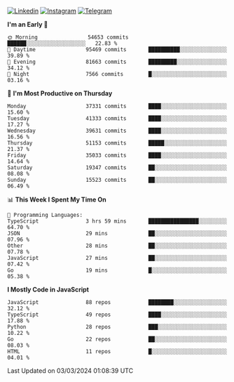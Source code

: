 [![Linkedin](https://img.shields.io/badge/-Archie-blue?style=flat-square&labelColor=gray&logo=Linkedin&logoColor=white&link=https://www.linkedin.com/in/archisdi)](https://www.linkedin.com/in/archisdi)
[![Instagram](https://img.shields.io/badge/-@archisdi-orange?style=flat-square&labelColor=gray&logo=Instagram&logoColor=white&link=https://www.instagram.com/archisdi)](https://www.instagram.com/archisdi)
[![Telegram](https://img.shields.io/badge/-aai-informational?style=flat-square&labelColor=gray&logo=telegram&logoColor=white&link=https://t.me/archisdi)](https://t.me/archisdi)

<!--START_SECTION:waka-->
**I'm an Early 🐤** 

```text
🌞 Morning                54653 commits       ██████░░░░░░░░░░░░░░░░░░░   22.83 % 
🌆 Daytime                95469 commits       ██████████░░░░░░░░░░░░░░░   39.89 % 
🌃 Evening                81663 commits       █████████░░░░░░░░░░░░░░░░   34.12 % 
🌙 Night                  7566 commits        █░░░░░░░░░░░░░░░░░░░░░░░░   03.16 % 
```
📅 **I'm Most Productive on Thursday** 

```text
Monday                   37331 commits       ████░░░░░░░░░░░░░░░░░░░░░   15.60 % 
Tuesday                  41333 commits       ████░░░░░░░░░░░░░░░░░░░░░   17.27 % 
Wednesday                39631 commits       ████░░░░░░░░░░░░░░░░░░░░░   16.56 % 
Thursday                 51153 commits       █████░░░░░░░░░░░░░░░░░░░░   21.37 % 
Friday                   35033 commits       ████░░░░░░░░░░░░░░░░░░░░░   14.64 % 
Saturday                 19347 commits       ██░░░░░░░░░░░░░░░░░░░░░░░   08.08 % 
Sunday                   15523 commits       ██░░░░░░░░░░░░░░░░░░░░░░░   06.49 % 
```


📊 **This Week I Spent My Time On** 

```text
💬 Programming Languages: 
TypeScript               3 hrs 59 mins       ████████████████░░░░░░░░░   64.70 % 
JSON                     29 mins             ██░░░░░░░░░░░░░░░░░░░░░░░   07.96 % 
Other                    28 mins             ██░░░░░░░░░░░░░░░░░░░░░░░   07.78 % 
JavaScript               27 mins             ██░░░░░░░░░░░░░░░░░░░░░░░   07.42 % 
Go                       19 mins             █░░░░░░░░░░░░░░░░░░░░░░░░   05.38 % 
```

**I Mostly Code in JavaScript** 

```text
JavaScript               88 repos            ████████░░░░░░░░░░░░░░░░░   32.12 % 
TypeScript               49 repos            ████░░░░░░░░░░░░░░░░░░░░░   17.88 % 
Python                   28 repos            ███░░░░░░░░░░░░░░░░░░░░░░   10.22 % 
Go                       22 repos            ██░░░░░░░░░░░░░░░░░░░░░░░   08.03 % 
HTML                     11 repos            █░░░░░░░░░░░░░░░░░░░░░░░░   04.01 % 
```




 Last Updated on 03/03/2024 01:08:39 UTC
<!--END_SECTION:waka-->